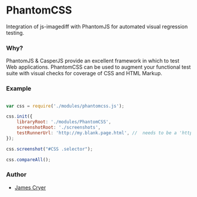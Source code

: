 PhantomCSS
==========

Integration of js-imagediff with PhantomJS for automated visual regression testing.

### Why?

PhantomJS & CasperJS provide an excellent framework in which to test Web applications. PhantomCSS can be used to augment your functional test suite with visual checks for coverage of CSS and HTML Markup.

### Example

```javascript

var css = require('./modules/phantomcss.js');

css.init({
	libraryRoot: './modules/PhantomCSS',
	screenshotRoot: './screenshots',
	testRunnerUrl: 'http://my.blank.page.html', //  needs to be a 'http' domain for the HTML5 magic to work
});

css.screenshot("#CSS .selector");

css.compareAll();
```

### Author

+ [James Cryer](/jamescryer)